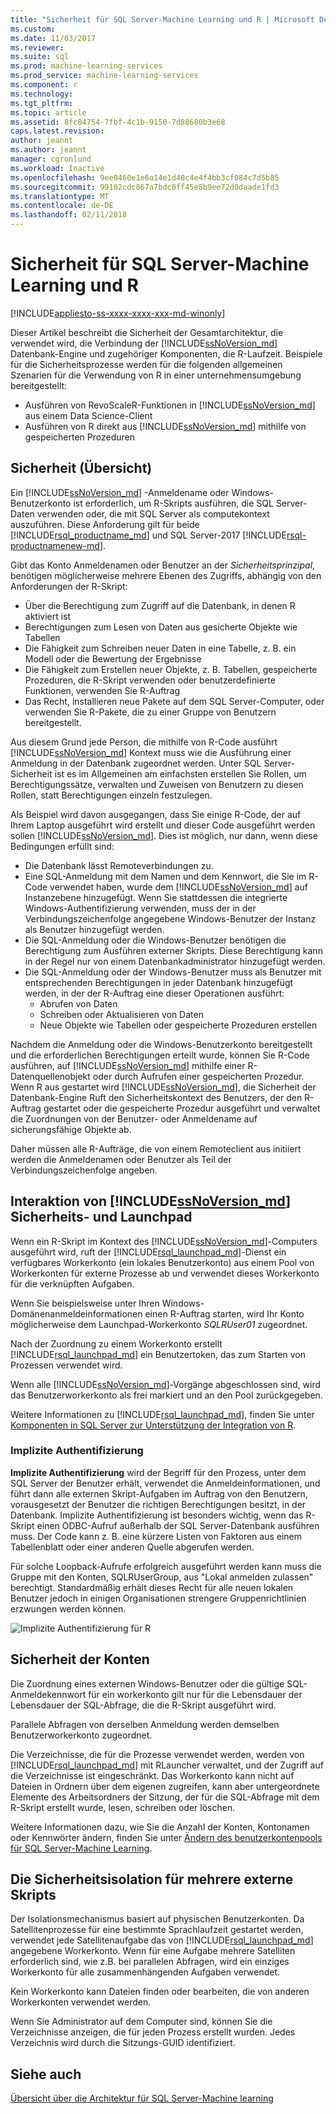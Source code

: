 ```yaml
---
title: "Sicherheit für SQL Server-Machine Learning und R | Microsoft Docs"
ms.custom: 
ms.date: 11/03/2017
ms.reviewer: 
ms.suite: sql
ms.prod: machine-learning-services
ms.prod_service: machine-learning-services
ms.component: r
ms.technology: 
ms.tgt_pltfrm: 
ms.topic: article
ms.assetid: 8fc84754-7fbf-4c1b-9150-7d88680b3e68
caps.latest.revision: 
author: jeannt
ms.author: jeannt
manager: cgronlund
ms.workload: Inactive
ms.openlocfilehash: 9ee0460e1e6a14e1d40c4e4f4bb3cf084c7d5b85
ms.sourcegitcommit: 99102cdc867a7bdc0ff45e8b9ee72d0daade1fd3
ms.translationtype: MT
ms.contentlocale: de-DE
ms.lasthandoff: 02/11/2018
---
```

# <a name="security-for-sql-server-machine-learning-and-r"></a>Sicherheit für SQL Server-Machine Learning und R
[!INCLUDE[appliesto-ss-xxxx-xxxx-xxx-md-winonly](../../includes/appliesto-ss-xxxx-xxxx-xxx-md-winonly.md)]

Dieser Artikel beschreibt die Sicherheit der Gesamtarchitektur, die verwendet wird, die Verbindung der [!INCLUDE[ssNoVersion_md](../../includes/ssnoversion-md.md)] Datenbank-Engine und zugehöriger Komponenten, die R-Laufzeit. Beispiele für die Sicherheitsprozesse werden für die folgenden allgemeinen Szenarien für die Verwendung von R in einer unternehmensumgebung bereitgestellt:

+ Ausführen von RevoScaleR-Funktionen in [!INCLUDE[ssNoVersion_md](../../includes/ssnoversion-md.md)] aus einem Data Science-Client
+ Ausführen von R direkt aus [!INCLUDE[ssNoVersion_md](../../includes/ssnoversion-md.md)] mithilfe von gespeicherten Prozeduren

## <a name="security-overview"></a>Sicherheit (Übersicht)

Ein [!INCLUDE[ssNoVersion_md](../../includes/ssnoversion-md.md)] -Anmeldename oder Windows-Benutzerkonto ist erforderlich, um R-Skripts ausführen, die SQL Server-Daten verwenden oder, die mit SQL Server als computekontext auszuführen. Diese Anforderung gilt für beide [!INCLUDE[rsql_productname_md](../../includes/rsql-productname-md.md)] und SQL Server-2017 [!INCLUDE[rsql-productnamenew-md](../../includes/rsql-productnamenew-md.md)].

Gibt das Konto Anmeldenamen oder Benutzer an der *Sicherheitsprinzipal*, benötigen möglicherweise mehrere Ebenen des Zugriffs, abhängig von den Anforderungen der R-Skript:

+ Über die Berechtigung zum Zugriff auf die Datenbank, in denen R aktiviert ist
+ Berechtigungen zum Lesen von Daten aus gesicherte Objekte wie Tabellen
+ Die Fähigkeit zum Schreiben neuer Daten in eine Tabelle, z. B. ein Modell oder die Bewertung der Ergebnisse
+ Die Fähigkeit zum Erstellen neuer Objekte, z. B. Tabellen, gespeicherte Prozeduren, die R-Skript verwenden oder benutzerdefinierte Funktionen, verwenden Sie R-Auftrag
+ Das Recht, installieren neue Pakete auf dem SQL Server-Computer, oder verwenden Sie R-Pakete, die zu einer Gruppe von Benutzern bereitgestellt. 

Aus diesem Grund jede Person, die mithilfe von R-Code ausführt [!INCLUDE[ssNoVersion_md](../../includes/ssnoversion-md.md)] Kontext muss wie die Ausführung einer Anmeldung in der Datenbank zugeordnet werden. Unter SQL Server-Sicherheit ist es im Allgemeinen am einfachsten erstellen Sie Rollen, um Berechtigungssätze, verwalten und Zuweisen von Benutzern zu diesen Rollen, statt Berechtigungen einzeln festzulegen. 

Als Beispiel wird davon ausgegangen, dass Sie einige R-Code, der auf Ihrem Laptop ausgeführt wird erstellt und dieser Code ausgeführt werden sollen [!INCLUDE[ssNoVersion_md](../../includes/ssnoversion-md.md)]. Dies ist möglich, nur dann, wenn diese Bedingungen erfüllt sind:

+ Die Datenbank lässt Remoteverbindungen zu.
+ Eine SQL-Anmeldung mit dem Namen und dem Kennwort, die Sie im R-Code verwendet haben, wurde dem [!INCLUDE[ssNoVersion_md](../../includes/ssnoversion-md.md)] auf Instanzebene hinzugefügt. Wenn Sie stattdessen die integrierte Windows-Authentifizierung verwenden, muss der in der Verbindungszeichenfolge angegebene Windows-Benutzer der Instanz als Benutzer hinzugefügt werden.
+ Die SQL-Anmeldung oder die Windows-Benutzer benötigen die Berechtigung zum Ausführen externer Skripts. Diese Berechtigung kann in der Regel nur von einem Datenbankadministrator hinzugefügt werden.
+ Die SQL-Anmeldung oder der Windows-Benutzer muss als Benutzer mit entsprechenden Berechtigungen in jeder Datenbank hinzugefügt werden, in der der R-Auftrag eine dieser Operationen ausführt:
    + Abrufen von Daten
    + Schreiben oder Aktualisieren von Daten 
    + Neue Objekte wie Tabellen oder gespeicherte Prozeduren erstellen

Nachdem die Anmeldung oder die Windows-Benutzerkonto bereitgestellt und die erforderlichen Berechtigungen erteilt wurde, können Sie R-Code ausführen, auf [!INCLUDE[ssNoVersion_md](../../includes/ssnoversion-md.md)] mithilfe einer R-Datenquellenobjekt oder durch Aufrufen einer gespeicherten Prozedur. Wenn R aus gestartet wird [!INCLUDE[ssNoVersion_md](../../includes/ssnoversion-md.md)], die Sicherheit der Datenbank-Engine Ruft den Sicherheitskontext des Benutzers, der den R-Auftrag gestartet oder die gespeicherte Prozedur ausgeführt und verwaltet die Zuordnungen von der Benutzer- oder Anmeldename auf sicherungsfähige Objekte ab. 

Daher müssen alle R-Aufträge, die von einem Remoteclient aus initiiert werden die Anmeldenamen oder Benutzer als Teil der Verbindungszeichenfolge angeben.

## <a name="interaction-of-includessnoversionmdincludesssnoversion-mdmd-security-and-launchpad-security"></a>Interaktion von [!INCLUDE[ssNoVersion_md](../../includes/ssnoversion-md.md)] Sicherheits- und Launchpad

Wenn ein R-Skript im Kontext des [!INCLUDE[ssNoVersion_md](../../includes/ssnoversion-md.md)]-Computers ausgeführt wird, ruft der [!INCLUDE[rsql_launchpad_md](../../includes/rsql-launchpad-md.md)]-Dienst ein verfügbares Workerkonto (ein lokales Benutzerkonto) aus einem Pool von Workerkonten für externe Prozesse ab und verwendet dieses Workerkonto für die verknüpften Aufgaben. 

Wenn Sie beispielsweise unter Ihren Windows-Domänenanmeldeinformationen einen R-Auftrag starten, wird Ihr Konto möglicherweise dem Launchpad-Workerkonto *SQLRUser01* zugeordnet.

Nach der Zuordnung zu einem Workerkonto erstellt [!INCLUDE[rsql_launchpad_md](../../includes/rsql-launchpad-md.md)] ein Benutzertoken, das zum Starten von Prozessen verwendet wird. 

Wenn alle [!INCLUDE[ssNoVersion_md](../../includes/ssnoversion-md.md)]-Vorgänge abgeschlossen sind, wird das Benutzerworkerkonto als frei markiert und an den Pool zurückgegeben.

Weitere Informationen zu [!INCLUDE[rsql_launchpad_md](../../includes/rsql-launchpad-md.md)], finden Sie unter [Komponenten in SQL Server zur Unterstützung der Integration von R](../../advanced-analytics/r/new-components-in-sql-server-to-support-r.md).

### <a name="implied-authentication"></a>Implizite Authentifizierung

**Implizite Authentifizierung** wird der Begriff für den Prozess, unter dem SQL Server der Benutzer erhält, verwendet die Anmeldeinformationen, und führt dann alle externen Skript-Aufgaben im Auftrag von den Benutzern, vorausgesetzt der Benutzer die richtigen Berechtigungen besitzt, in der Datenbank. Implizite Authentifizierung ist besonders wichtig, wenn das R-Skript einen ODBC-Aufruf außerhalb der SQL Server-Datenbank ausführen muss. Der Code kann z. B. eine kürzere Listen von Faktoren aus einem Tabellenblatt oder einer anderen Quelle abgerufen werden.

Für solche Loopback-Aufrufe erfolgreich ausgeführt werden kann muss die Gruppe mit den Konten, SQLRUserGroup, aus "Lokal anmelden zulassen" berechtigt. Standardmäßig erhält dieses Recht für alle neuen lokalen Benutzer jedoch in einigen Organisationen strengere Gruppenrichtlinien erzwungen werden können.

![Implizite Authentifizierung für R](media/implied-auth-rsql.png)

## <a name="security-of-worker-accounts"></a>Sicherheit der Konten

Die Zuordnung eines externen Windows-Benutzer oder die gültige SQL-Anmeldekennwort für ein workerkonto gilt nur für die Lebensdauer der Lebensdauer der SQL-Abfrage, die die R-Skript ausgeführt wird.

Parallele Abfragen von derselben Anmeldung werden demselben Benutzerworkerkonto zugeordnet.

Die Verzeichnisse, die für die Prozesse verwendet werden, werden von [!INCLUDE[rsql_launchpad_md](../../includes/rsql-launchpad-md.md)] mit RLauncher verwaltet, und der Zugriff auf die Verzeichnisse ist eingeschränkt. Das Workerkonto kann nicht auf Dateien in Ordnern über dem eigenen zugreifen, kann aber untergeordnete Elemente des Arbeitsordners der Sitzung, der für die SQL-Abfrage mit dem R-Skript erstellt wurde, lesen, schreiben oder löschen.

Weitere Informationen dazu, wie Sie die Anzahl der Konten, Kontonamen oder Kennwörter ändern, finden Sie unter [Ändern des benutzerkontenpools für SQL Server-Machine Learning](../../advanced-analytics/r/modify-the-user-account-pool-for-sql-server-r-services.md).

## <a name="security-isolation-for-multiple-external-scripts"></a>Die Sicherheitsisolation für mehrere externe Skripts

Der Isolationsmechanismus basiert auf physischen Benutzerkonten. Da Satellitenprozesse für eine bestimmte Sprachlaufzeit gestartet werden, verwendet jede Satellitenaufgabe das von [!INCLUDE[rsql_launchpad_md](../../includes/rsql-launchpad-md.md)] angegebene Workerkonto. Wenn für eine Aufgabe mehrere Satelliten erforderlich sind, wie z.B. bei parallelen Abfragen, wird ein einziges Workerkonto für alle zusammenhängenden Aufgaben verwendet.

Kein Workerkonto kann Dateien finden oder bearbeiten, die von anderen Workerkonten verwendet werden.
 
Wenn Sie Administrator auf dem Computer sind, können Sie die Verzeichnisse anzeigen, die für jeden Prozess erstellt wurden. Jedes Verzeichnis wird durch die Sitzungs-GUID identifiziert.

## <a name="see-also"></a>Siehe auch

[Übersicht über die Architektur für SQL Server-Machine learning](../../advanced-analytics/r/architecture-overview-sql-server-r.md)
